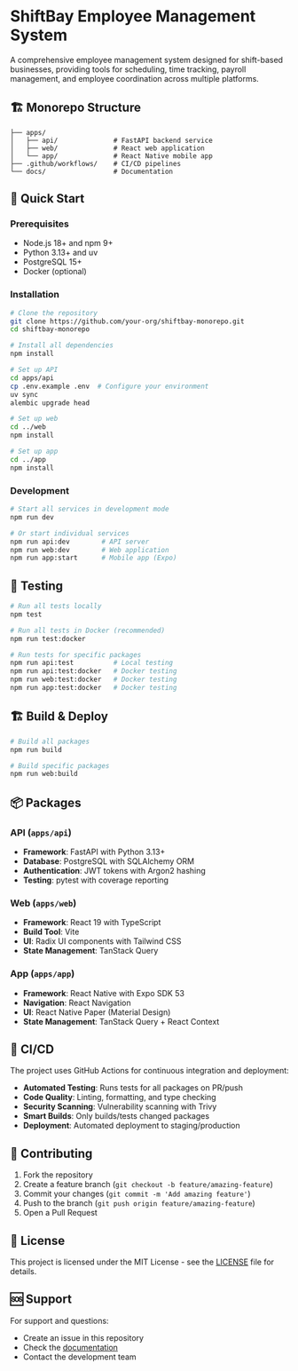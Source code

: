 # ShiftBay Employee Management System

A comprehensive employee management system designed for shift-based businesses, providing tools for scheduling, time tracking, payroll management, and employee coordination across multiple platforms.

## 🏗️ Monorepo Structure

```
├── apps/
│   ├── api/              # FastAPI backend service
│   ├── web/              # React web application
│   └── app/              # React Native mobile app
├── .github/workflows/    # CI/CD pipelines
└── docs/                 # Documentation
```

## 🚀 Quick Start

### Prerequisites

- Node.js 18+ and npm 9+
- Python 3.13+ and uv
- PostgreSQL 15+
- Docker (optional)

### Installation

```bash
# Clone the repository
git clone https://github.com/your-org/shiftbay-monorepo.git
cd shiftbay-monorepo

# Install all dependencies
npm install

# Set up API
cd apps/api
cp .env.example .env  # Configure your environment
uv sync
alembic upgrade head

# Set up web
cd ../web
npm install

# Set up app
cd ../app
npm install
```

### Development

```bash
# Start all services in development mode
npm run dev

# Or start individual services
npm run api:dev        # API server
npm run web:dev        # Web application
npm run app:start      # Mobile app (Expo)
```

## 🧪 Testing

```bash
# Run all tests locally
npm test

# Run all tests in Docker (recommended)
npm run test:docker

# Run tests for specific packages
npm run api:test          # Local testing
npm run api:test:docker   # Docker testing
npm run web:test:docker   # Docker testing
npm run app:test:docker   # Docker testing
```

## 🏗️ Build & Deploy

```bash
# Build all packages
npm run build

# Build specific packages
npm run web:build
```

## 📦 Packages

### API (`apps/api`)

- **Framework**: FastAPI with Python 3.13+
- **Database**: PostgreSQL with SQLAlchemy ORM
- **Authentication**: JWT tokens with Argon2 hashing
- **Testing**: pytest with coverage reporting

### Web (`apps/web`)

- **Framework**: React 19 with TypeScript
- **Build Tool**: Vite
- **UI**: Radix UI components with Tailwind CSS
- **State Management**: TanStack Query

### App (`apps/app`)

- **Framework**: React Native with Expo SDK 53
- **Navigation**: React Navigation
- **UI**: React Native Paper (Material Design)
- **State Management**: TanStack Query + React Context

## 🔄 CI/CD

The project uses GitHub Actions for continuous integration and deployment:

- **Automated Testing**: Runs tests for all packages on PR/push
- **Code Quality**: Linting, formatting, and type checking
- **Security Scanning**: Vulnerability scanning with Trivy
- **Smart Builds**: Only builds/tests changed packages
- **Deployment**: Automated deployment to staging/production

## 🤝 Contributing

1. Fork the repository
2. Create a feature branch (`git checkout -b feature/amazing-feature`)
3. Commit your changes (`git commit -m 'Add amazing feature'`)
4. Push to the branch (`git push origin feature/amazing-feature`)
5. Open a Pull Request

## 📄 License

This project is licensed under the MIT License - see the [LICENSE](LICENSE) file for details.

## 🆘 Support

For support and questions:

- Create an issue in this repository
- Check the [documentation](docs/)
- Contact the development team
